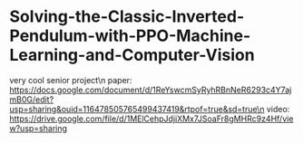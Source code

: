 # Solving-the-Classic-Inverted-Pendulum-with-PPO-Machine-Learning-and-Computer-Vision
very cool senior project\n
paper: https://docs.google.com/document/d/1ReYswcmSyRyhRBnNeR6293c4Y7ajmB0G/edit?usp=sharing&ouid=116478505765499437419&rtpof=true&sd=true\n
video: https://drive.google.com/file/d/1MElCehpJdjiXMx7JSoaFr8gMHRc9z4Hf/view?usp=sharing
